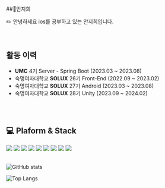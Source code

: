 <div>
##🍓안지희
<p>✏️ 안녕하세요 ios를 공부하고 있는 안지희입니다.</p></br>


## 활동 이력

- **UMC** 4기 Server - Spring Boot (2023.03 ~ 2023.08)
- 숙명여자대학교 **SOLUX** 26기 Front-End (2022.09 ~ 2023.02)
- 숙명여자대학교 **SOLUX** 27기 Android (2023.03 ~ 2023.08)
- 숙명여자대학교 **SOLUX** 28기 Unity (2023.09 ~ 2024.02)

</br>
</br>

## 💻 Plaform & Stack
<img src="https://img.shields.io/badge/Swift-F05138?style=flat&logo=Swift&logoColor=white"/>
<img src="https://img.shields.io/badge/Python-3776AB?style=flat&logo=python&logoColor=white"/>
<img src="https://img.shields.io/badge/C-A8B9CC?style=flat&logo=C&logoColor=white"/>
<img src="https://img.shields.io/badge/Java-007396?style=flat&logo=OpenJDK&logoColor=white"/>
<img src="https://img.shields.io/badge/JavaScript-F7DF1E?style=flat&logo=javascript&logoColor=black">
<img src="https://img.shields.io/badge/React-61DAFB?style=flat&logo=react&logoColor=black">
<img src="https://img.shields.io/badge/HTML-E34F26?style=flat&logo=html5&logoColor=white">
<img src="https://img.shields.io/badge/CSS-1572B6?style=flat&logo=css3&logoColor=white">
<img src="https://img.shields.io/badge/Android-3DDC84?style=flat&logo=Android&logoColor=white">


</br>
</br>



![GitHub stats](https://github-readme-stats.vercel.app/api?username=Anjihee&show_icons=true&theme=radical)

![Top Langs](https://github-readme-stats.vercel.app/api/top-langs/?username=Anjihee)

</div>


